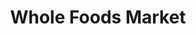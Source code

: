---
title: "Whole Foods Market"
url: /denver/whole-foods-market-wewatta-street/
shop: Supermarkt
---